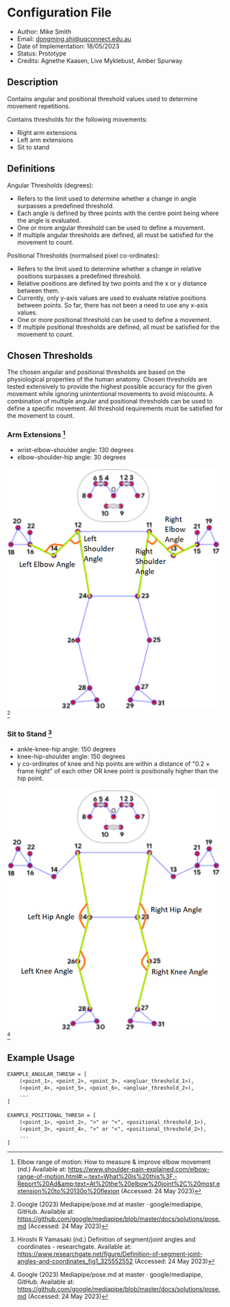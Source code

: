 # Configuration File
- Author: Mike Smith
- Email: dongming.shi@uqconnect.edu.au
- Date of Implementation: 18/05/2023
- Status: Prototype
- Credits: Agnethe Kaasen, Live Myklebust, Amber Spurway

## Description

Contains angular and positional threshold values used to determine movement repetitions.

Contains thresholds for the following movements:
- Right arm extensions
- Left arm extensions
- Sit to stand

## Definitions

Angular Thresholds (degrees):

- Refers to the limit used to determine whether a change in angle surpasses a predefined threshold.
- Each angle is defined by three points with the centre point being where the angle is evaluated.
- One or more angular threshold can be used to define a movement.
- If multiple angular thresholds are defined, all must be satisfied for the movement to count.

Positional Thresholds (normalised pixel co-ordinates):

- Refers to the limit used to determine whether a change in relative positions surpasses a predefined threshold.
- Relative positions are defined by two points and the x or y distance between them. 
- Currently, only y-axis values are used to evaluate relative positions between points. So far, there has not been a need to use any x-axis values.
- One or more positional threshold can be used to define a movement.
- If multiple positional thresholds are defined, all must be satisfied for the movement to count.

## Chosen Thresholds

The chosen angular and positional thresholds are based on the physiological properties of the human anatomy. Chosen thresholds are tested extensively to provide the highest possible accuracy for the given movement while ignoring unintentional movements to avoid miscounts. A combination of multiple angular and positional thresholds can be used to define a specific movement. All threshold requirements must be satisfied for the movement to count.

### Arm Extensions [^2]
- wrist-elbow-shoulder angle: 130 degrees
- elbow-shoulder-hip angle: 30 degrees

![Arm Extensions](./images/arm_extensions.png) 
[^1]

### Sit to Stand [^3]
- ankle-knee-hip angle: 150 degrees
- knee-hip-shoulder angle: 150 degrees
- y co-ordinates of knee and hip points are within a distance of "0.2 $\times$ frame hight" of each other OR knee point is positionally higher than the hip point.

![Sit to Stand](./images/sit_to_stand.png)
[^1]

## Example Usage

```
EXAMPLE_ANGULAR_THRESH = [
    (<point_1>, <point_2>, <point_3>, <angluar_threshold_1>),
    (<point_4>, <point_5>, <point_6>, <angluar_threshold_2>),
    ...
]

EXAMPLE_POSITIONAL_THRESH = [
    (<point_1>, <point_2>, ">" or "<", <positional_threshold_1>),
    (<point_3>, <point_4>, ">" or "<", <positional_threshold_2>),
    ...
]
```

[^1]: Google (2023) Mediapipe/pose.md at master · google/mediapipe, GitHub. Available at: https://github.com/google/mediapipe/blob/master/docs/solutions/pose.md (Accessed: 24 May 2023)

[^2]: Elbow range of motion: How to measure &amp; improve elbow movement (nd.) Available at: https://www.shoulder-pain-explained.com/elbow-range-of-motion.html#:~:text=What%20is%20this%3F,-Report%20Ad&amp;text=At%20the%20elbow%20joint%2C%20most,extension%20to%20130o%20flexion (Accessed: 24 May 2023)

[^3]: Hiroshi R Yamasaki (nd.) Definition of segment/joint angles and coordinates - researchgate. Available at: https://www.researchgate.net/figure/Definition-of-segment-joint-angles-and-coordinates_fig1_325552552 (Accessed: 24 May 2023)